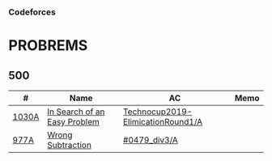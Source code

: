 ### Codeforces

# PROBREMS

## 500

| # | Name | AC | Memo |
| --- | --- | --- | --- |
| [1030A](https://codeforces.com/problemset/problem/1030/A) |[In Search of an Easy Problem](https://codeforces.com/problemset/problem/1030/A) |[Technocup2019-ElimicationRound1/A](https://github.com/takahironakamori/Codeforces/tree/master/Submissions/Technocup2019-ElimicationRound1/A) | |
| [977A](https://codeforces.com/problemset/problem/977/A) | [Wrong Subtraction](https://codeforces.com/problemset/problem/977/A) |[#0479_div3/A](https://github.com/takahironakamori/Codeforces/tree/master/Submissions/%230479_div3/A) | |